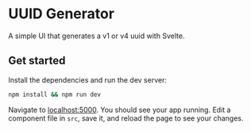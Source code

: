 # UUID Generator

A simple UI that generates a v1 or v4 uuid with Svelte.

## Get started

Install the dependencies and run the dev server:

```bash
npm install && npm run dev
```

Navigate to [localhost:5000](http://localhost:5000). You should see your app running. Edit a component file in `src`, save it, and reload the page to see your changes.
